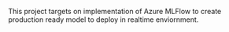 This project targets on implementation of Azure MLFlow to create production ready model to deploy in realtime enviornment.
